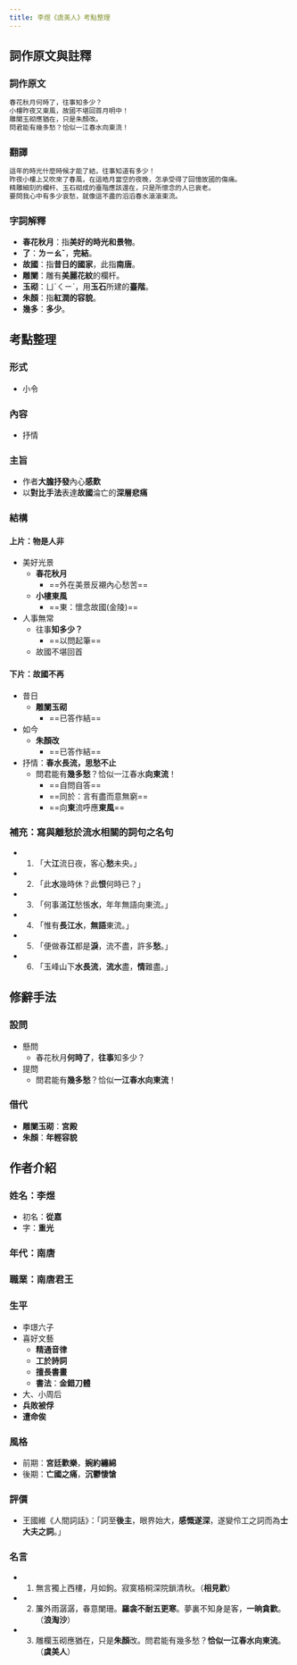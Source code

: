 ```yaml
---
title: 李煜《虞美人》考點整理
---
```


## 詞作原文與註釋
### 詞作原文
```txt
春花秋月何時了，往事知多少？
小樓昨夜又東風，故國不堪回首月明中！
雕闌玉砌應猶在，只是朱顏改。
問君能有幾多愁？恰似一江春水向東流！
```
### 翻譯
```txt
這年的時光什麼時候才能了結，往事知道有多少！
昨夜小樓上又吹來了春風，在這皓月當空的夜晚，怎承受得了回憶故國的傷痛。
精雕細刻的欄杆、玉石砌成的臺階應該還在，只是所懷念的人已衰老。
要問我心中有多少哀愁，就像這不盡的滔滔春水滾滾東流。
```

### 字詞解釋
* **春花秋月**：指**美好的時光和景物**。
* **了**：**ㄌㄧㄠˇ**，**完結**。
* **故國**：指**昔日的國家**，此指**南唐**。
* **雕闌**：雕有**美麗花紋**的欄杆。
* **玉砌**：ㄩˋㄑㄧˋ，用**玉石**所建的**臺階**。
* **朱顏**：指**紅潤的容貌**。
* **幾多**：**多少**。

## 考點整理
### 形式
- 小令
### 內容
- 抒情
### 主旨
- 作者**大膽抒發**內心**感歎**
- 以**對比手法**表達**故國**淪亡的**深層悲痛**
### 結構
#### 上片：**物是人非**
- 美好光景
    - **春花秋月**
        - ==外在美景反襯內心愁苦==
    - **小樓東風**
        - ==東：懷念故國(金陵)==
- 人事無常
    - 往事**知多少？**
        - ==以問起筆==
    - 故國不堪回首
#### 下片：**故國不再**
- 昔日
    - **雕闌玉砌**
        - ==已答作結==
- 如今
    - **朱顏改**
        - ==已答作結==
- 抒情：**春水長流，思愁不止**
    - 問君能有**幾多愁**？恰似一江春水**向東流**！
        - ==自問自答==
        - ==同於：言有盡而意無窮==
        - ==向**東**流呼應**東風**==
### 補充：寫與**離愁**於**流水**相關的詞句之名句
- 1. 「大**江**流日夜，客心**愁**未央。」
- 2. 「此**水**幾時休？此**恨**何時已？」
- 3. 「何事滿**江**愁悵**水**，年年無語向東流。」
- 4. 「惟有**長江水**，**無語**東流。」
- 5. 「便做春**江**都是**淚**，流不盡，許多**愁**。」
- 6. 「玉峰山下**水長流**，**流水**盡，**情**難盡。」

## 修辭手法
### 設問
- 懸問
    - 春花秋月**何時了**，**往事**知多少？
- 提問
    - 問君能有**幾多愁**？恰似**一江春水向東流**！
### 借代
- **雕闌玉砌**：**宮殿**
- **朱顏**：**年輕容貌**

## 作者介紹
### 姓名：**李煜**
- 初名：**從嘉**
- 字：**重光**
### 年代：**南唐**
### 職業：**南唐**君王
### 生平
- 李璟六子
- 喜好文藝
    - **精通音律**
    - **工於詩詞**
    - **擅長書畫**
    - **書法**：**金錯刀體**
- 大、小周后
- **兵敗被俘**
- **遭命俟**
### 風格
- 前期：**宮廷歡樂**，**婉約纏綿**
- 後期：**亡國之痛**，**沉鬱悽愴**
### 評價
- 王國維《人間詞話》：「詞至**後主**，眼界始大，**感慨遂深**，遂變伶工之詞而為**士大夫之詞**。」
### 名言
- 1. 無言獨上西樓，月如鉤。寂寞梧桐深院鎖清秋。（**相見歡**）
- 2. 簾外雨潺潺，春意闌珊。**羅衾不耐五更寒**。夢裏不知身是客，**一晌貪歡**。（**浪淘沙**）
- 3. 雕欄玉砌應猶在，只是**朱顏**改。問君能有幾多愁？**恰似一江春水向東流**。（**虞美人**）